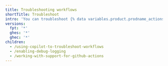 ```yaml
---
title: Troubleshooting workflows
shortTitle: Troubleshoot
intro: 'You can troubleshoot {% data variables.product.prodname_actions %} workflows by using tools like debug logging.'
versions:
  fpt: '*'
  ghes: '*'
  ghec: '*'
children:
  - /using-copilot-to-troubleshoot-workflows
  - /enabling-debug-logging
  - /working-with-support-for-github-actions
---
```

